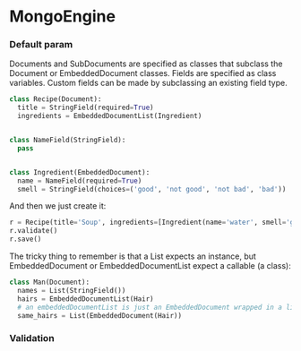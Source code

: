 # MongoEngine #

### Default param ###
Documents and SubDocuments are specified as classes that subclass the Document or EmbeddedDocument classes.
Fields are specified as class variables. Custom fields can be made by subclassing an existing field type.


```python
class Recipe(Document):
  title = StringField(required=True)
  ingredients = EmbeddedDocumentList(Ingredient)


class NameField(StringField):
  pass


class Ingredient(EmbeddedDocument):
  name = NameField(required=True)
  smell = StringField(choices=('good', 'not good', 'not bad', 'bad'))
```
And then we just create it:
```python
r = Recipe(title='Soup', ingredients=[Ingredient(name='water', smell='good')])
r.validate()
r.save()
```

The tricky thing to remember is that a List expects an instance, but EmbeddedDocument or EmbeddedDocumentList expect a callable (a class):
```python
class Man(Document):
  names = List(StringField())
  hairs = EmbeddedDocumentList(Hair)
  # an embeddedDocumentList is just an EmbeddedDocument wrapped in a list.
  same_hairs = List(EmbeddedDocument(Hair))
```

### Validation ###
